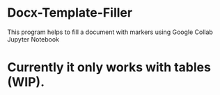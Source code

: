 # Docx-Template-Filler
This program helps to fill a document with markers using Google Collab Jupyter Notebook
# Currently it only works with tables (WIP).
